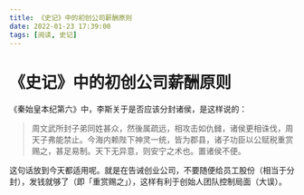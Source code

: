 ```yaml
---
title: 《史记》中的初创公司薪酬原则
date: 2022-01-23 17:39:00
tags: [阅读, 史记]
---
```


# 《史记》中的初创公司薪酬原则

《秦始皇本纪第六》中，李斯关于是否应该分封诸侯，是这样说的：

> 周文武所封子弟同姓甚众，然後属疏远，相攻击如仇雠，诸侯更相诛伐，周天子弗能禁止。今海内赖陛下神灵一统，皆为郡县，诸子功臣以公赋税重赏赐之，甚足易制。天下无异意，则安宁之术也。置诸侯不便。

这句话放到今天都适用呢。就是在告诫创业公司，不要随便给员工股份（相当于分封），发钱就够了（即「重赏赐之」），这样有利于创始人团队控制局面（大误）。
